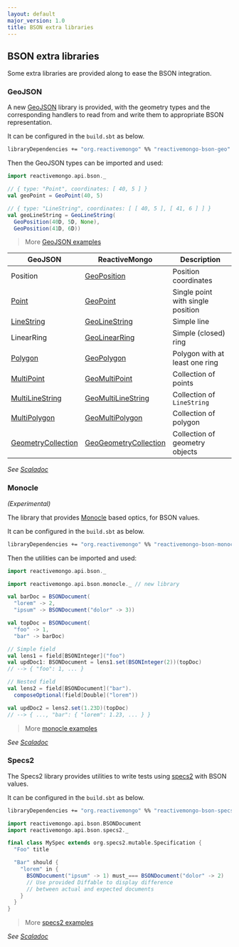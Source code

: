 ```yaml
---
layout: default
major_version: 1.0
title: BSON extra libraries
---
```


## BSON extra libraries

Some extra libraries are provided along to ease the BSON integration.

### GeoJSON

A new [GeoJSON](https://docs.mongodb.com/manual/reference/geojson/) library is provided, with the geometry types and the corresponding handlers to read from and write them to appropriate BSON representation.

It can be configured in the `build.sbt` as below.

```ocaml
libraryDependencies += "org.reactivemongo" %% "reactivemongo-bson-geo" % "{{site._1_0_latest_minor}}"
```

Then the GeoJSON types can be imported and used:

```scala
import reactivemongo.api.bson._

// { type: "Point", coordinates: [ 40, 5 ] }
val geoPoint = GeoPoint(40, 5)

// { type: "LineString", coordinates: [ [ 40, 5 ], [ 41, 6 ] ] }
val geoLineString = GeoLineString(
  GeoPosition(40D, 5D, None),
  GeoPosition(41D, 6D))
```

> More [GeoJSON examples](https://github.com/ReactiveMongo/ReactiveMongo-BSON/blob/master/geo/src/test/scala/GeometrySpec.scala)

| GeoJSON | ReactiveMongo | Description |
| ------- | ------------- | ----------- |
| Position | [GeoPosition](https://javadoc.io/doc/org.reactivemongo/reactivemongo-bson-geo_{{site._1_0_scala_major}}/{{site._1_0_latest_minor}}/reactivemongo/api/bson/GeoPosition.html) | Position coordinates
| [Point](https://docs.mongodb.com/manual/reference/geojson/#point) | [GeoPoint](https://javadoc.io/doc/org.reactivemongo/reactivemongo-bson-geo_{{site._1_0_scala_major}}/{{site._1_0_latest_minor}}/reactivemongo/api/bson/GeoPoint.html) | Single point with single position
| [LineString](https://docs.mongodb.com/manual/reference/geojson/#linestring) | [GeoLineString](https://javadoc.io/doc/org.reactivemongo/reactivemongo-bson-geo_{{site._1_0_scala_major}}/{{site._1_0_latest_minor}}/reactivemongo/api/bson/GeoLineString.html) | Simple line
| LinearRing | [GeoLinearRing](https://javadoc.io/doc/org.reactivemongo/reactivemongo-bson-geo_{{site._1_0_scala_major}}/{{site._1_0_latest_minor}}/reactivemongo/api/bson/GeoLinearRing.html) | Simple (closed) ring
| [Polygon](https://docs.mongodb.com/manual/reference/geojson/#polygon) | [GeoPolygon](https://javadoc.io/doc/org.reactivemongo/reactivemongo-bson-geo_{{site._1_0_scala_major}}/{{site._1_0_latest_minor}}/reactivemongo/api/bson/GeoPolygon.html) | Polygon with at least one ring
| [MultiPoint](https://docs.mongodb.com/manual/reference/geojson/#multipoint) | [GeoMultiPoint](https://javadoc.io/doc/org.reactivemongo/reactivemongo-bson-geo_{{site._1_0_scala_major}}/{{site._1_0_latest_minor}}/reactivemongo/api/bson/GeoMultiPoint.html) | Collection of points
| [MultiLineString](https://docs.mongodb.com/manual/reference/geojson/#multilinestring) | [GeoMultiLineString](https://javadoc.io/doc/org.reactivemongo/reactivemongo-bson-geo_{{site._1_0_scala_major}}/{{site._1_0_latest_minor}}/reactivemongo/api/bson/GeoMultiLineString.html) | Collection of `LineString`
| [MultiPolygon](https://docs.mongodb.com/manual/reference/geojson/#multipolygon) | [GeoMultiPolygon](https://javadoc.io/doc/org.reactivemongo/reactivemongo-bson-geo_{{site._1_0_scala_major}}/{{site._1_0_latest_minor}}/reactivemongo/api/bson/GeoMultiPolygon.html) | Collection of polygon
| [GeometryCollection](https://docs.mongodb.com/manual/reference/geojson/#geometrycollection) | [GeoGeometryCollection](https://javadoc.io/doc/org.reactivemongo/reactivemongo-bson-geo_{{site._1_0_scala_major}}/{{site._1_0_latest_minor}}/reactivemongo/api/bson/GeoGeometryCollection.html) | Collection of geometry objects

*See [Scaladoc](https://javadoc.io/doc/org.reactivemongo/reactivemongo-bson-geo_{{site._1_0_scala_major}}/{{site._1_0_latest_minor}}/reactivemongo/api/bson/index.html)*

### Monocle

*(Experimental)*

The library that provides [Monocle](http://julien-truffaut.github.io/Monocle/) based optics, for BSON values.

It can be configured in the `build.sbt` as below.

```ocaml
libraryDependencies += "org.reactivemongo" %% "reactivemongo-bson-monocle" % "{{site._1_0_latest_minor}}"
```

Then the utilities can be imported and used:

```scala
import reactivemongo.api.bson._

import reactivemongo.api.bson.monocle._ // new library

val barDoc = BSONDocument(
  "lorem" -> 2,
  "ipsum" -> BSONDocument("dolor" -> 3))

val topDoc = BSONDocument(
  "foo" -> 1,
  "bar" -> barDoc)

// Simple field
val lens1 = field[BSONInteger]("foo")
val updDoc1: BSONDocument = lens1.set(BSONInteger(2))(topDoc)
// --> { "foo": 1, ... }

// Nested field
val lens2 = field[BSONDocument]("bar").
  composeOptional(field[Double]("lorem"))

val updDoc2 = lens2.set(1.23D)(topDoc)
// --> { ..., "bar": { "lorem": 1.23, ... } }
```

> More [monocle examples](https://github.com/ReactiveMongo/ReactiveMongo-BSON/blob/master/monocle/src/test/scala/MonocleSpec.scala)

*See [Scaladoc](https://javadoc.io/doc/org.reactivemongo/reactivemongo-bson-monocle_{{site._1_0_scala_major}}/{{site._1_0_latest_minor}}/reactivemongo/api/bson/monocle/index.html)*

### Specs2

The Specs2 library provides utilities to write tests using [specs2](https://etorreborre.github.io/specs2/) with BSON values.

It can be configured in the `build.sbt` as below.

```ocaml
libraryDependencies += "org.reactivemongo" %% "reactivemongo-bson-specs2" % "{{site._1_0_latest_minor}}"
```

```scala
import reactivemongo.api.bson.BSONDocument
import reactivemongo.api.bson.specs2._

final class MySpec extends org.specs2.mutable.Specification {
  "Foo" title

  "Bar" should {
    "lorem" in {
      BSONDocument("ipsum" -> 1) must_=== BSONDocument("dolor" -> 2)
      // Use provided Diffable to display difference
      // between actual and expected documents
    }
  }
}
```

> More [specs2 examples](https://github.com/ReactiveMongo/ReactiveMongo-BSON/specs2/src/test/scala/DiffableSpec.scala)

*See [Scaladoc](https://oss.sonatype.org/service/local/repositories/releases/archive/org/reactivemongo/reactivemongo-bson-geo_{{site._1_0_scala_major}}/{{site._1_0_latest_minor}}/reactivemongo-bson-geo_{{site._1_0_scala_major}}-{{site._1_0_latest_minor}}-javadoc.jar/!/reactivemongo/api/bson/geo/index.html)*
